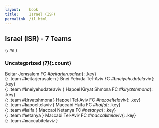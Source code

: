 ```yaml
---
layout:    book
title:     Israel (ISR)
permalink: /il.html
---
```


## Israel (ISR) - 7 Teams
{: #il }





### Uncategorized _(7)_{:.count}

Beitar Jerusalem FC _#beitarjerusalem_{: .key} <br>
{: .team #beitarjerusalem }
Bnei Yehuda Tel-Aviv FC _#bneiyehudatelaviv_{: .key} <br>
{: .team #bneiyehudatelaviv }
Hapoel Kiryat Shmona FC _#kiryatshmona_{: .key} <br>
{: .team #kiryatshmona }
Hapoel Tel-Aviv FC _#hapoeltelaviv_{: .key} <br>
{: .team #hapoeltelaviv }
Maccabi Haifa FC _#haifa_{: .key} <br>
{: .team #haifa }
Maccabi Netanya FC _#netanya_{: .key} <br>
{: .team #netanya }
Maccabi Tel-Aviv FC _#maccabitelaviv_{: .key} <br>
{: .team #maccabitelaviv }


 
